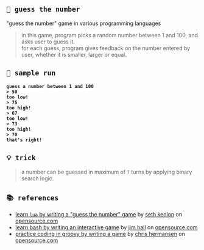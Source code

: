 ## `🔎 guess the number`
"guess the number" game in various programming languages

> in this game, program picks a random number between 1 and 100, and asks user to guess it.  
> for each guess, program gives feedback on the number entered by user, whether it is smaller, larger or equal.

## `🎯 sample run`
<b>

```
guess a number between 1 and 100
> 50
too low!
> 75
too high!
> 67
too low!
> 73
too high!
> 70
that's right!
```
</b>

## `💡 trick`
> a number can be guessed in maximum of `7` turns by applying binary search logic.

## `📚 references`
- [learn `lua` by writing a "guess the number" game](https://opensource.com/article/20/12/lua-guess-number-game) by [seth kenlon](https://opensource.com/users/seth) on [opensource.com](https://opensource.com)
- [learn bash by writing an interactive game](https://opensource.com/article/20/12/learn-bash) by [jim hall](https://opensource.com/users/jim-hall) on [opensource.com](https://opensource.com)
- [practice coding in groovy by writing a game](https://opensource.com/article/20/12/groovy) by [chris hermansen](https://opensource.com/users/clhermansen) on [opensource.com](https://opensource.com)
